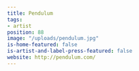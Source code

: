```yaml
---
title: Pendulum
tags:
- artist
position: 88
image: "/uploads/pendulum.jpg"
is-home-featured: false
is-artist-and-label-press-featured: false
website: http://pendulum.com/
---
```


